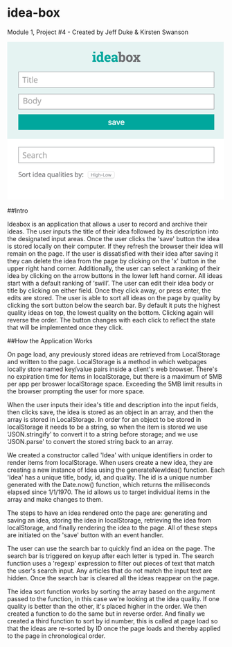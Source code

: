 # idea-box

Module 1, Project #4 - Created by Jeff Duke & Kirsten Swanson

![alt tag](https://github.com/Jeff-Duke/idea-box/blob/master/img/screenshot2.png)  


##Intro

Ideabox is an application that allows a user to record and archive their ideas.  The user inputs the title of their idea followed by its description into the designated input areas. Once the user clicks the 'save' button the idea is stored locally on their computer.  If they refresh the browser their idea will remain on the page.  If the user is dissatisfied with their idea after saving it they can delete the idea from the page by clicking on the 'x' button in the upper right hand corner.  Additionally, the user can select a ranking of their idea by clicking on the arrow buttons in the lower left hand corner.  All ideas start with a default ranking of ‘swill’.  The user can edit their idea body or title by clicking on either field.  Once they click away, or press enter, the edits are stored.  The user is able to sort all ideas on the page by quality by clicking the sort button below the search bar.  By default it puts the highest quality ideas on top, the lowest quality on the bottom.  Clicking again will reverse the order.  The button changes with each click to reflect the state that will be implemented once they click. 

##How the Application Works

On page load, any previously stored ideas are retrieved from LocalStorage and written to the page.   LocalStorage is a method in which webpages locally store named key/value pairs inside a client's web browser. There's no expiration time for items in localStorage, but there is a maximum of 5MB per app per broswer localStorage space.  Exceeding the 5MB limit results in the browser prompting the user for more space.  

When the user inputs their idea's title and description into the input fields, then clicks save,  the idea is stored as an object in an array, and then the array is stored in LocalStorage.  In order for an object to be stored in localStorage it needs to be a string, so when the item is stored we use 'JSON.stringify' to convert it to a string before storage;  and we use 'JSON.parse' to convert the stored string back to an array.  

We created a constructor called 'Idea' with unique identifiers in order to render items from localStorage.  When users create a new idea, they are creating a new instance of Idea using the generateNewIdea() function.   Each 'Idea' has a unique title, body, id, and quality.  The id is a unique number generated with the Date.now() function, which returns the milliseconds elapsed since 1/1/1970.  The id allows us to target individual items in the array and make changes to them.    

The steps to have an idea rendered onto the page are: generating and saving an idea, storing the idea in localStorage, retrieving the idea from localStorage, and finally rendering the idea to the page. All of these steps are initiated on the 'save' button with an event handler.  

The user can use the search bar to quickly find an idea on the page.  The search bar is triggered on keyup after each letter is typed in.  The search function uses a 'regexp' expression to filter out pieces of text that match the user's search input.  Any articles that do not match the input text are hidden.  Once the search bar is cleared all the ideas reappear on the page.

The idea sort function works by sorting the array based on the argument passed to the function, in this case we're looking at the idea quality.  If one quality is better than the other, it's placed higher in the order.  We then created a function to do the same but in reverse order.  And finally we created a third function to sort by id number, this is called at page load so that the ideas are re-sorted by ID once the page loads and thereby applied to the page in chronological order. 
